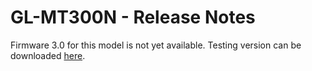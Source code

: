 # GL-MT300N - Release Notes



Firmware 3.0 for this model is not yet available. Testing version can be downloaded <a href="https://dl.gl-inet.com/firmware/mt300n/testing/" target="_blank">here</a>.
